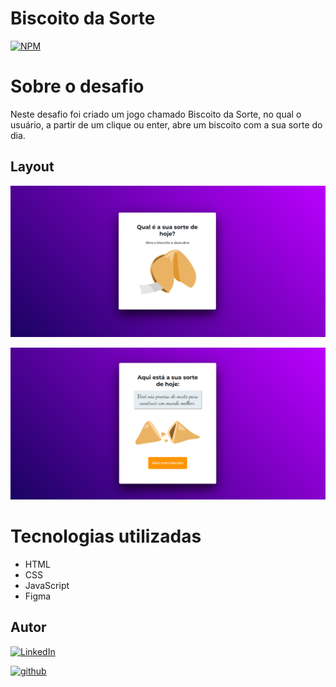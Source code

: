 # Biscoito da Sorte 
[![NPM](https://img.shields.io/npm/l/react)](https://github.com/rafavnc1/Desafio-01-Biscoito-da-Sorte/blob/master/LICENSE)

# Sobre o desafio

Neste desafio foi criado um jogo chamado Biscoito da Sorte, no qual o usuário, a partir de um clique ou enter, abre um biscoito com a sua sorte do dia.

## Layout
![screen1](https://github.com/rafavnc1/Desafio-01-Biscoito-da-Sorte/blob/master/assets/biscoito-da-sorte_screen1.png?raw=true)

![screen2](https://github.com/rafavnc1/Desafio-01-Biscoito-da-Sorte/blob/master/assets/biscoito-da-sorte_screen2.png?raw=true)

# Tecnologias utilizadas
- HTML
- CSS
- JavaScript
- Figma

## Autor

[![LinkedIn](https://img.shields.io/badge/-Rafael%20Nascimento-000099?style=flat&logo=linkedin)](https://www.linkedin.com/in/rafaelvnascimento/)

[![github](https://img.shields.io/badge/-Rafael%20Nascimento-000000?style=flat&logo=github)](https://www.linkedin.com/in/rafaelvnascimento/)
